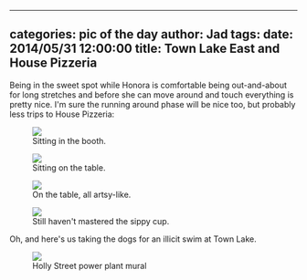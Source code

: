 
---
categories: pic of the day
author: Jad
tags: 
date: 2014/05/31 12:00:00
title: Town Lake East and House Pizzeria
---
<p>
Being in the sweet spot while Honora is comfortable being out-and-about for long stretches and before she can move around and touch everything is pretty nice.  I'm sure the running around phase will be nice too, but probably less trips to House Pizzeria:</p>

<figure>
<img src="/img/2014/05/31/img_20140531170256_medium.jpg" />
<figcaption>Sitting in the booth.</figcaption>
</figure>

<figure>
<img src="/img/2014/05/31/img_20140531170158_medium.jpg" />
<figcaption>Sitting on the table.</figcaption>
</figure>

<figure>
<img src="/img/2014/05/31/img_20140531170002_medium.jpg" />
<figcaption>On the table, all artsy-like.</figcaption>
</figure>

<figure>
<img src="/img/2014/05/31/img_20140531163529_medium.jpg" />
<figcaption>Still haven't mastered the sippy cup.</figcaption>
</figure>

Oh, and here's us taking the dogs for an illicit swim at Town Lake.

<figure>
<img src="/img/2014/05/31/img_20140531115903_medium.jpg" />
<figcaption>Holly Street power plant mural</figcaption>
</figure>
